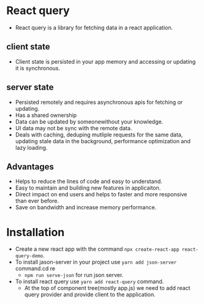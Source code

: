 # React query
- React query is a library for fetching data in a react application.

## client state
- Client state is persisted in your app memory and accessing or updating it is synchronous.

## server state
- Persisted remotely and requires asynchronous apis for fetching or updating.
- Has a shared ownership
- Data can be updated by someonewithout your knowledge.
- UI data may not be sync with the remote data.
- Deals with caching, deduping mutliple requests for the same data, updating stale data in the background, performance optimization and lazy loading.

## Advantages
- Helps to reduce the lines of code and easy to understand.
- Easy to maintain and building new features in applicaiton.
- Direct impact on end users and helps to faster and more responsive than ever before.
- Save on bandwidth and increase memory performance.

# Installation
- Create a new react app with the command `npx create-react-app react-query-demo`.
- To install jason-server in your project use `yarn add json-server` command.cd re
  - `npm run serve-json` for run json server.
- To install react query use `yarn add react-query` command.
  - At the top of component tree(mostly app.js) we need to add react query provider and provide client to the application.